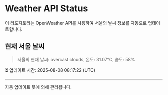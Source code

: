 
# Weather API Status

이 리포지토리는 OpenWeather API를 사용하여 서울의 날씨 정보를 자동으로 업데이트합니다.

## 현재 서울 날씨
> 서울의 현재 날씨: overcast clouds, 온도: 31.07°C, 습도: 58%

⏳ 업데이트 시간: 2025-08-08 08:17:22 (UTC)

---
자동 업데이트 봇에 의해 관리됩니다.
